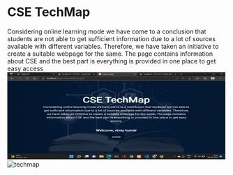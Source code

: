 <h1>CSE TechMap</h1>
Considering online learning mode we have come to a conclusion that students are not able to get sufficient information due to a lot of sources available with different variables. Therefore, we have taken an initiative to create a suitable webpage for the same. The page contains information about CSE and the best part is everything is provided in one place to get easy access

<img src="img/CSE.png" alt="techmap" width="500" height="200">

<img src="img/CSE2.png" alt="techmap" width="500" height="300">
